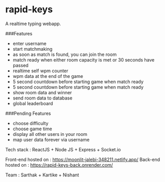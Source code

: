 # rapid-keys

A realtime typing webapp.

###Features
- enter username
- start matchmaking
- as soon as match is found, you can join the room
- match ready when either room capacity is met or 30 seconds have passed
- realtime self wpm counter
- wpm data at the end of the game
- 5 second countdown before starting game when match ready
- 5 second countdown before starting game when match ready
- show room data and winner
- send room data to database
- global leaderboard


###Pending Features
- choose difficulty
- choose game time
- display all other users in your room
- map user data forever via username



Tech stack : ReactJS + Node JS + Express + Socket.io

Front-end hosted on : https://moonlit-jalebi-348211.netlify.app/ 
Back-end hosted on : https://rapid-keys-back.onrender.com/

Team : Sarthak + Kartike + Nishant
